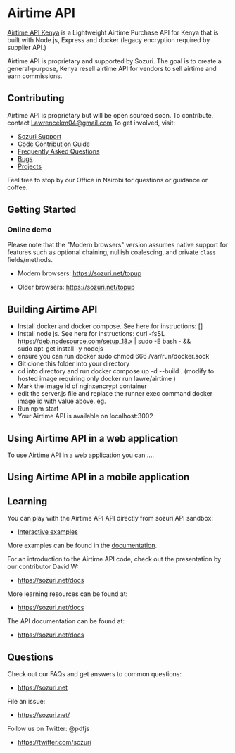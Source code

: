 # Airtime API 

[Airtime API Kenya](https://bitbucket.github.io/) is a Lightweight Airtime Purchase API for Kenya that is built with Node.js, Express and docker (legacy encryption required by supplier API.)

Airtime API is proprietary and supported by Sozuri. The goal is to create a general-purpose, Kenya resell airtime API for vendors to sell airtime and earn commissions.

## Contributing

Airtime API is proprietary but will be open sourced soon. To contribute, contact Lawrencekm04@gmail.com
To get involved, visit:

+ [Sozuri Support](https://sozuri.net)
+ [Code Contribution Guide](https://sozuri.net)
+ [Frequently Asked Questions](https://sozuri.net)
+ [Bugs](https://sozuri.net)
+ [Projects](https://sozuri.net)

Feel free to stop by our Office in Nairobi for questions or guidance or coffee.

## Getting Started

### Online demo

Please note that the "Modern browsers" version assumes native support for
features such as optional chaining, nullish coalescing,
and private `class` fields/methods.

+ Modern browsers: https://sozuri.net/topup

+ Older browsers: https://sozuri.net/topup



## Building Airtime API

+ Install docker and docker compose. See here for instructions: []
+ Install node js.  See here for instructions:
curl -fsSL https://deb.nodesource.com/setup_18.x | sudo -E bash - &&\
sudo apt-get install -y nodejs
+ ensure you can run docker
sudo chmod 666 /var/run/docker.sock
+ Git clone this folder into your directory
+ cd into directory and run docker compose up -d --build . (modify to hosted image requiring only docker run lawre/airtime )
+ Mark the image id of nginxencrypt container
+ edit the server.js file and replace the runner exec command docker image id with value above. eg. 
+ Run npm start
+ Your Airtime API is available on localhost:3002


## Using Airtime API in a web application

To use Airtime API in a web application you can ....

## Using Airtime API in a mobile application



## Learning

You can play with the Airtime API API directly from sozuri API sandbox:

+ [Interactive examples](https://sozuri.net/#interactive-examples)

More examples can be found in the [documentation](https://sozuri.net/docs).

For an introduction to the Airtime API code, check out the presentation by our
contributor David W:

+ https://sozuri.net/docs

More learning resources can be found at:

+ https://sozuri.net/docs

The API documentation can be found at:

+ https://sozuri.net/docs

## Questions

Check out our FAQs and get answers to common questions:

+ https://sozuri.net

File an issue:

+ https://sozuri.net/

Follow us on Twitter: @pdfjs

+ https://twitter.com/sozuri
